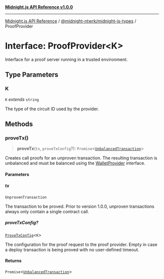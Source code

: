 [**Midnight.js API Reference v1.0.0**](../../../README.md)

***

[Midnight.js API Reference](../../../packages.md) / [@midnight-ntwrk/midnight-js-types](../README.md) / ProofProvider

# Interface: ProofProvider\<K\>

Interface for a proof server running in a trusted environment.

## Type Parameters

### K

`K` *extends* `string`

The type of the circuit ID used by the provider.

## Methods

### proveTx()

> **proveTx**(`tx`, `proveTxConfig`?): `Promise`\<[`UnbalancedTransaction`](../type-aliases/UnbalancedTransaction.md)\>

Creates call proofs for an unproven transaction. The resulting transaction is unbalanced and
must be balanced using the [WalletProvider](WalletProvider.md) interface.

#### Parameters

##### tx

`UnprovenTransaction`

The transaction to be proved. Prior to version 1.0.0, unproven transactions always only
          contain a single contract call.

##### proveTxConfig?

[`ProveTxConfig`](ProveTxConfig.md)\<`K`\>

The configuration for the proof request to the proof provider. Empty in case
                     a deploy transaction is being proved with no user-defined timeout.

#### Returns

`Promise`\<[`UnbalancedTransaction`](../type-aliases/UnbalancedTransaction.md)\>
